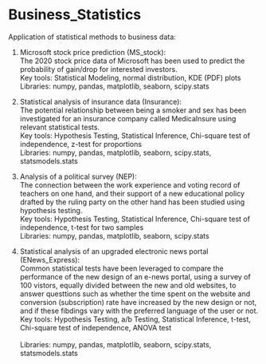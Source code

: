 # Business_Statistics
Application of statistical methods to business data:

1) Microsoft stock price prediction (MS_stock): <br> 
The 2020 stock price data of Microsoft has been used to predict the probability of gain/drop for interested investors. <br>                                  Key tools: Statistical Modeling, normal distribution, KDE (PDF) plots <br> 
Libraries: numpy, pandas, matplotlib, seaborn, scipy.stats

2) Statistical analysis of insurance data (Insurance): <br> 
The potential relationship between being a smoker and sex has been investigated for an insurance company called MedicaInsure using
relevant statistical tests. <br> 
Key tools: Hypothesis Testing, Statistical Inference, Chi-square test of independence, z-test for proportions <br> 
Libraries: numpy, pandas, matplotlib, seaborn, scipy.stats, statsmodels.stats

3) Analysis of a political survey (NEP): <br> 
The connection between the work experience and voting record of teachers on one hand, and their support of a new educational policy
drafted by the ruling party on the other hand has been studied using hypothesis testing. <br> 
Key tools: Hypothesis Testing, Statistical Inference, Chi-square test of independence, t-test for two samples <br> 
Libraries: numpy, pandas, matplotlib, seaborn, scipy.stats

4) Statistical analysis of an upgraded electronic news portal (ENews_Express): <br> 
Common statistical tests have been leveraged to compare the performance of the new design of an e-news portal, using a survey of 100
vistors, equally divided between the new and old websites, to answer questtions such as whether the time spent on the website and
conversion (subscription) rate have increased by the new design or not, and if these fibdings vary with the preferred language of the
user or not. <br> 
Key tools: Hypothesis Testing, a/b Testing, Statistical Inference, t-test, Chi-square test of independence, ANOVA test <br>  
Libraries: numpy, pandas, matplotlib, seaborn, scipy.stats, statsmodels.stats

